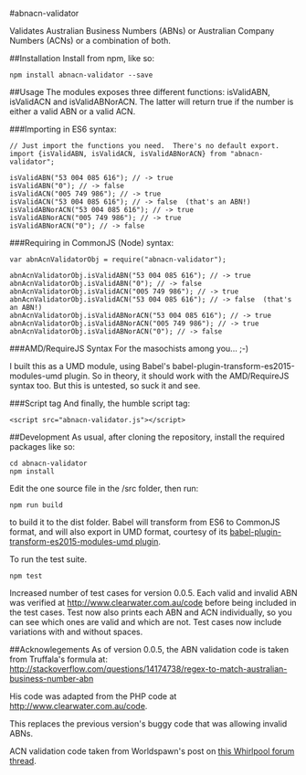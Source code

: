 #abnacn-validator

Validates Australian Business Numbers (ABNs) or Australian Company Numbers (ACNs) or a combination of both.

##Installation
Install from npm, like so:

    npm install abnacn-validator --save



##Usage
The modules exposes three different functions: isValidABN, isValidACN and isValidABNorACN.  The latter will return true if the number is either a valid ABN or a valid ACN.


###Importing in ES6 syntax:

    // Just import the functions you need.  There's no default export.
    import {isValidABN, isValidACN, isValidABNorACN} from "abnacn-validator";

    isValidABN("53 004 085 616"); // -> true
    isValidABN("0"); // -> false
    isValidACN("005 749 986"); // -> true
    isValidACN("53 004 085 616"); // -> false  (that's an ABN!)
    isValidABNorACN("53 004 085 616"); // -> true
    isValidABNorACN("005 749 986"); // -> true
    isValidABNorACN("0"); // -> false



###Requiring in CommonJS (Node) syntax:

    var abnAcnValidatorObj = require("abnacn-validator");

    abnAcnValidatorObj.isValidABN("53 004 085 616"); // -> true
    abnAcnValidatorObj.isValidABN("0"); // -> false
    abnAcnValidatorObj.isValidACN("005 749 986"); // -> true
    abnAcnValidatorObj.isValidACN("53 004 085 616"); // -> false  (that's an ABN!)
    abnAcnValidatorObj.isValidABNorACN("53 004 085 616"); // -> true
    abnAcnValidatorObj.isValidABNorACN("005 749 986"); // -> true
    abnAcnValidatorObj.isValidABNorACN("0"); // -> false



###AMD/RequireJS Syntax
For the masochists among you...  ;-)

I built this as a UMD module, using Babel's babel-plugin-transform-es2015-modules-umd plugin. So in theory, it should work with the AMD/RequireJS syntax too.  But this is untested, so suck it and see.


###Script tag
And finally, the humble script tag:

    <script src="abnacn-validator.js"></script>


##Development
As usual, after cloning the repository, install the required packages like so:

    cd abnacn-validator
    npm install

Edit the one source file in the /src folder, then run:

    npm run build

to build it to the dist folder.  Babel will transform from ES6 to CommonJS format, and will also export in UMD format, courtesy of its [babel-plugin-transform-es2015-modules-umd plugin](https://babeljs.io/docs/plugins/transform-es2015-modules-umd/).

To run the test suite.

    npm test

Increased number of test cases for version 0.0.5.  Each valid and invalid ABN was verified at http://www.clearwater.com.au/code before being included in the test cases.  Test now also prints each ABN and ACN individually, so you can see which ones are valid and which are not.  Test cases now include variations with and without spaces.


##Acknowlegements
As of version 0.0.5, the ABN validation code is taken from Truffala's formula at:
http://stackoverflow.com/questions/14174738/regex-to-match-australian-business-number-abn

His code was adapted from the PHP code at http://www.clearwater.com.au/code.

This replaces the previous version's buggy code that was allowing invalid ABNs.


ACN validation code taken from Worldspawn's post on [this Whirlpool forum thread](http://forums.whirlpool.net.au/archive/984775).
